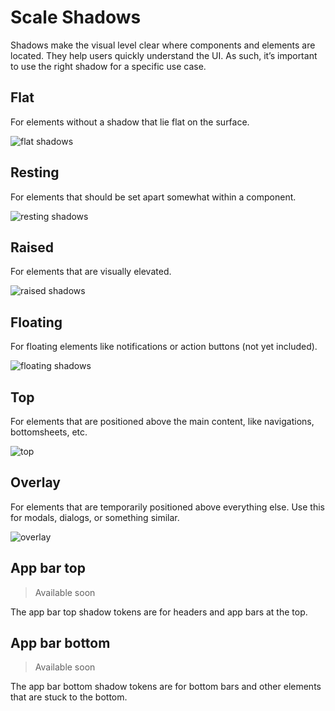 # Scale Shadows

Shadows make the visual level clear where components and elements are located. They help users quickly understand the UI. As such, it’s important to use the right shadow for a specific use case.

## Flat

For elements without a shadow that lie flat on the surface.

![flat shadows](assets/shadows-flat.png)

## Resting

For elements that should be set apart somewhat within a component.

![resting shadows](assets/shadows-resting.png)

## Raised

For elements that are visually elevated.

![raised shadows](assets/shadows-raised.png)

## Floating

For floating elements like notifications or action buttons (not yet included).

![floating shadows](assets/shadows-floating.png)

## Top

For elements that are positioned above the main content, like navigations, bottomsheets, etc.

![top](assets/shadows-top.png)

## Overlay

For elements that are temporarily positioned above everything else. Use this for modals, dialogs, or something similar.

![overlay](assets/shadows-overlay.png)

## App bar top

> Available soon

The app bar top shadow tokens are for headers and app bars at the top.

## App bar bottom

> Available soon

The app bar bottom shadow tokens are for bottom bars and other elements that are stuck to the bottom.
